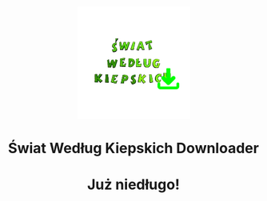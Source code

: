 <div align="center">
  <img src="https://github.com/simswaper/SwiatWedlugKiepskich_Downloader/blob/main/img/logo.png?raw=true" alt="Logo" />
  <h1>Świat Według Kiepskich Downloader</h1>
</div>

<div align="center">
  <h1>Już niedługo!</h1>
</div>
